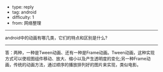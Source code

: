 - type: reply
- tag: android
- difficulty:  1
- from: 网络整理

--------

android中的动画有哪几类，它们的特点和区别是什么?

---------

答：两种，一种是Tween动画、还有一种是Frame动画。Tween动画，这种实现方式可以使视图组件移动、放大、缩小以及产生透明度的变化;另一种Frame动画，传统的动画方法，通过顺序的播放排列好的图片来实现，类似电影。

